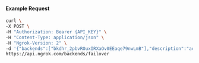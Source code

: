 <!-- Code generated for API Clients. DO NOT EDIT. -->

#### Example Request

```bash
curl \
-X POST \
-H "Authorization: Bearer {API_KEY}" \
-H "Content-Type: application/json" \
-H "Ngrok-Version: 2" \
-d '{"backends":["bkdhr_2pbvROuxIRXaOv0EEaqe79nwLmB"],"description":"acme failover","metadata":"{\"environment\": \"staging\"}"}' \
https://api.ngrok.com/backends/failover
```

